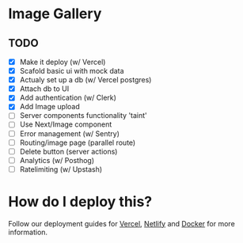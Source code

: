 # Image Gallery

## TODO

- [x] Make it deploy (w/ Vercel)
- [x] Scafold basic ui with mock data
- [x] Actualy set up a db (w/ Vercel postgres)
- [x] Attach db to UI
- [x] Add authentication (w/ Clerk)
- [x] Add Image upload
- [ ] Server components functionality 'taint'
- [ ] Use Next/Image component
- [ ] Error management (w/ Sentry)
- [ ] Routing/image page (parallel route)
- [ ] Delete button (server actions)
- [ ] Analytics (w/ Posthog)
- [ ] Ratelimiting (w/ Upstash)

# How do I deploy this?

Follow our deployment guides for [Vercel](https://create.t3.gg/en/deployment/vercel), [Netlify](https://create.t3.gg/en/deployment/netlify) and [Docker](https://create.t3.gg/en/deployment/docker) for more information.
